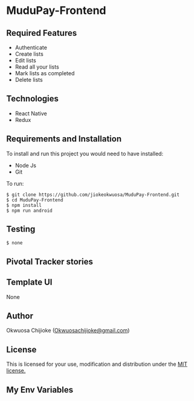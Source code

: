 # MuduPay-Frontend

## Required Features
- Authenticate 
- Create lists 
- Edit lists 
- Read all your lists 
- Mark lists as completed 
- Delete lists 


## Technologies

- React Native
- Redux

## Requirements and Installation

To install and run this project you would need to have installed:
- Node Js
- Git

To run:
```
$ git clone https://github.com/jiokeokwuosa/MuduPay-Frontend.git
$ cd MuduPay-Frontend
$ npm install
$ npm run android
```

## Testing
```
$ none
```

## Pivotal Tracker stories



## Template UI

None

## Author

Okwuosa Chijioke (Okwuosachijioke@gmail.com)

## License

This is licensed for your use, modification and distribution under the [MIT license.](https://opensource.org/licenses/MIT)

## My Env Variables

